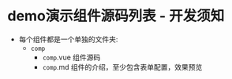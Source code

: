 # demo演示组件源码列表 - 开发须知

* 每个组件都是一个单独的文件夹:
  * `comp`
    * `comp`.vue 组件源码
    * `comp`.md 组件的介绍，至少包含表单配置，效果预览
